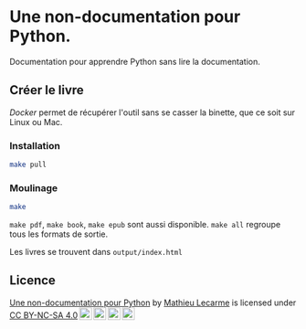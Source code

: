 # Une non-documentation pour Python.

Documentation pour apprendre Python sans lire la documentation.

## Créer le livre

*Docker* permet de récupérer l'outil sans se casser la binette, que ce soit sur Linux ou Mac.

### Installation

```bash
make pull
```

### Moulinage

```bash
make
```

`make pdf`, `make book`, `make epub` sont aussi disponible.
`make all` regroupe tous les formats de sortie.

Les livres se trouvent dans `output/index.html`

## Licence

<p xmlns:cc="http://creativecommons.org/ns#" xmlns:dct="http://purl.org/dc/terms/"><a property="dct:title" rel="cc:attributionURL" href="https://github.com/athoune/python_non_documentation">Une non-documentation pour Python</a> by <a rel="cc:attributionURL dct:creator" property="cc:attributionName" href="https://blog.garambrogne.net">Mathieu Lecarme</a> is licensed under <a href="https://creativecommons.org/licenses/by-nc-sa/4.0/?ref=chooser-v1" target="_blank" rel="license noopener noreferrer" style="display:inline-block;">CC BY-NC-SA 4.0<img style="height:22px!important;margin-left:3px;vertical-align:text-bottom;" src="https://mirrors.creativecommons.org/presskit/icons/cc.svg?ref=chooser-v1" alt=""><img style="height:22px!important;margin-left:3px;vertical-align:text-bottom;" src="https://mirrors.creativecommons.org/presskit/icons/by.svg?ref=chooser-v1" alt=""><img style="height:22px!important;margin-left:3px;vertical-align:text-bottom;" src="https://mirrors.creativecommons.org/presskit/icons/nc.svg?ref=chooser-v1" alt=""><img style="height:22px!important;margin-left:3px;vertical-align:text-bottom;" src="https://mirrors.creativecommons.org/presskit/icons/sa.svg?ref=chooser-v1" alt=""></a></p>
